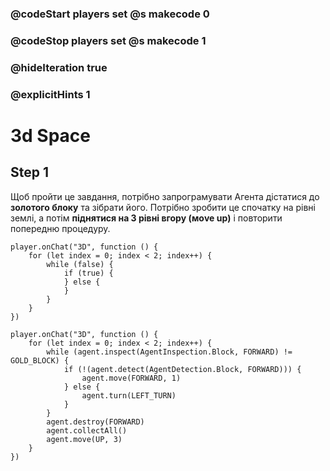 ### @codeStart players set @s makecode 0
### @codeStop players set @s makecode 1

### @hideIteration true 
### @explicitHints 1


# 3d Space

## Step 1
Щоб пройти це завдання, потрібно запрограмувати Агента дістатися до **золотого блоку** та зібрати його. Потрібно зробити це спочатку на рівні землі, а потім **піднятися на 3 рівні вгору (моve up)** і повторити попередню процедуру.

```template
player.onChat("3D", function () {
    for (let index = 0; index < 2; index++) {
        while (false) {
            if (true) {
            } else {
            }
        }
    }
})
``` 
```ghost
player.onChat("3D", function () {
    for (let index = 0; index < 2; index++) {
        while (agent.inspect(AgentInspection.Block, FORWARD) != GOLD_BLOCK) {
            if (!(agent.detect(AgentDetection.Block, FORWARD))) {
                agent.move(FORWARD, 1)
            } else {
                agent.turn(LEFT_TURN)
            }
        }
        agent.destroy(FORWARD)
        agent.collectAll()
        agent.move(UP, 3)
    }
})
```
